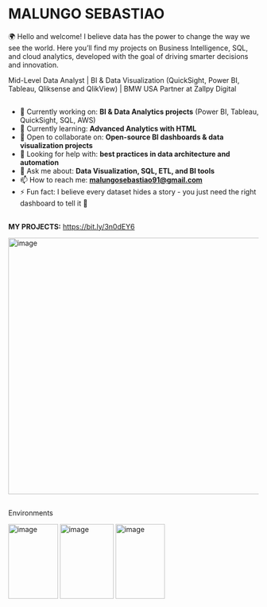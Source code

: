 # MALUNGO SEBASTIAO
🌍 Hello and welcome!
I believe data has the power to change the way we see the world. Here you’ll find my projects on Business Intelligence, SQL, and cloud analytics, developed with the goal of driving smarter decisions and innovation.

Mid-Level Data Analyst | BI & Data Visualization (QuickSight, Power BI, Tableau, Qliksense and QlikView) | BMW USA Partner at Zallpy Digital
## 
- 🔭 Currently working on: **BI & Data Analytics projects** (Power BI, Tableau, QuickSight, SQL, AWS)  
- 🌱 Currently learning: **Advanced Analytics with HTML**  
- 👯 Open to collaborate on: **Open-source BI dashboards & data visualization projects**  
- 🤔 Looking for help with: **best practices in data architecture and automation**  
- 💬 Ask me about: **Data Visualization, SQL, ETL, and BI tools**  
- 📫 How to reach me: **malungosebastiao91@gmail.com**  
- ⚡ Fun fact: I believe every dataset hides a story - you just need the right dashboard to tell it 🚀 
##

**MY PROJECTS:** https://bit.ly/3n0dEY6

<img width="1542" height="515" alt="image" src="https://github.com/user-attachments/assets/6a6f69dd-4263-4817-b4ac-37cb56b6eb85" />

## 
Environments

<img width="100" height="150" alt="image" src="https://github.com/user-attachments/assets/1239586b-625d-4c64-9acd-eb102e2fddf2" />
<img width="108" height="150" alt="image" src="https://github.com/user-attachments/assets/d72f53ae-f87b-4aa1-80e3-1bc968c8552b" />
<img width="99" height="150" alt="image" src="https://github.com/user-attachments/assets/77d072c8-941a-466a-85bd-274d16f37de4" />




